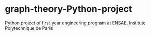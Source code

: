 # graph-theory-Python-project
Python project of first year engineering program at ENSAE, Institute Polytechnique de Paris 
